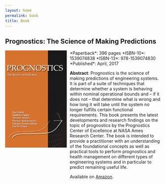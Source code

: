 ```yaml
---
layout: home
permalink: book
title: Book
---
```



## Prognostics: The Science of Making Predictions

<img src="/images/prognostics-cover.png" width="200" style="float:left">

<div markdown="1" style="margin-left:15em">
*Paperback*: 396 pages  
*ISBN-10*: 1539074838  
*ISBN-13*: 978-1539074830  
*Published*: April, 2017

**Abstract**: Prognostics is the science of making predictions of engineering systems. It is part of a suite of techniques that determine whether a system is behaving within nominal operational bounds and – if it does not – that determine what is wrong and how long it will take until the system no longer fulfills certain functional requirements. This book presents the latest developments and research findings on the topic of prognostics by the Prognostics Center of Excellence at NASA Ames Research Center. The book is intended to provide a practitioner with an understanding of the foundational concepts as well as practical tools to perform prognostics and health management on different types of engineering systems and in particular to predict remaining useful life.

Available on <a href="http://a.co/f6TQn4B">Amazon</a>.
</div>

